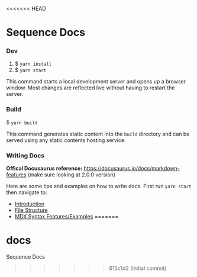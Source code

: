 <<<<<<< HEAD
# Sequence Docs

### Dev

1. \$ `yarn install`
2. \$ `yarn start`

This command starts a local development server and opens up a browser window. Most changes are reflected live without having to restart the server.

### Build

\$ `yarn build`

This command generates static content into the `build` directory and can be served using any static contents hosting service.


### Writing Docs

**Offical Docusaurus reference:** https://docusaurus.io/docs/markdown-features (make sure looking at 2.0.0 version)

Here are some tips and examples on how to write docs. First run `yarn start` then navigate to:

* [Introduction](http://localhost:3000/misc/writing-docs/introduction)
* [File Structure](http://localhost:3000/misc/writing-docs/file-structure)
* [MDX Syntax Features/Examples](http://localhost:3000/misc/writing-docs/markdown-features)
=======
# docs
Sequence Docs
>>>>>>> 615c1d2 (Initial commit)

